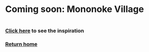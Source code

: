 # Coming soon: Mononoke Village
![]()
### [Click here]() to see the inspiration

### [Return home](https://github.com/mollyjones2023/ghibli-simulacrum/tree/main#readme)
